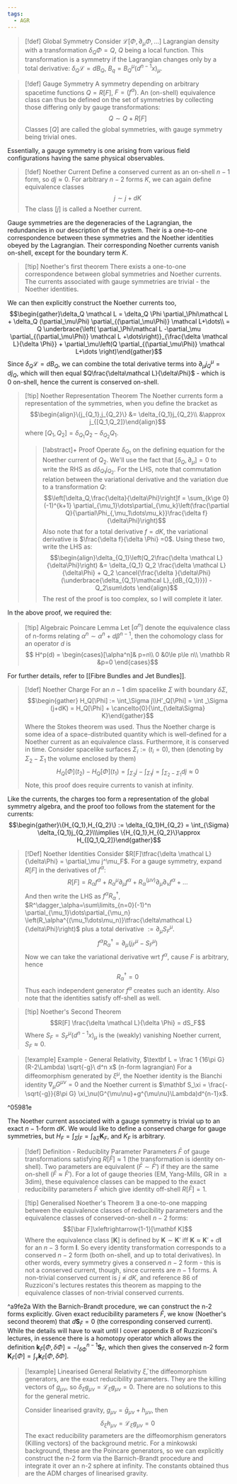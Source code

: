 ```yaml
---
tags:
  - AGR
---
```


> [!def] Global Symmetry
> Consider $\mathcal L[\Phi,\partial_\mu\Phi,\dots]$ Lagrangian density with a transformation $\delta_Q\Phi=Q$, $Q$ being a local function. This transformation is a symmetry if the Lagrangian changes only by a total derivative: $\delta_Q\mathcal  L = dB_Q$, $B_q = B^\mu_Q(d^{n-1}x)_\mu$.

> [!def] Gauge Symmetry
> A symmetry depending on arbitrary spacetime functions $Q = R[F]$, $F=(f^\alpha)$. An (on-shell) equivalence class can thus be defined on the set of symmetries by collecting those differing only by gauge transformations:$$Q\sim Q+R[F]$$
> Classes $[Q]$ are called the global symmetries, with gauge symmetry being trivial ones.

Essentially, a gauge symmetry is one arising from various field configurations having the same physical observables.

> [!def] Noether Current
> Define a conserved current as an on-shell $n-1$ form, so $dj\approx 0$. For arbitrary $n-2$ forms $K$, we can again define equivalence classes$$j\sim j+dK$$The class $[j]$ is called a Noether current.

Gauge symmetries are the degeneracies of the Lagrangian, the redundancies in our description of the system. Their is a one-to-one correspondence between these symmetries and the Noether identities obeyed by the Lagrangian. Their corresponding Noether currents vanish on-shell, except for the boundary term $K$.

>[!tip] Noether's first theorem
>There exists a one-to-one correspondence between global symmetries and Noether currents. The currents associated with gauge symmetries are trivial - the Noether identities.

We can then explicitly construct the Noether currents too,$$\begin{gather}\delta_Q \mathcal L = \delta_Q \Phi \partial_\Phi\mathcal L + \delta_Q (\partial_\mu\Phi) \partial_{(\partial_\mu\Phi)} \mathcal L+\dots\\
= Q \underbrace{\left( \partial_\Phi\mathcal L -\partial_\mu \partial_{(\partial_\mu\Phi)} \mathcal L +\dots\right)}_{\frac{\delta \mathcal L}{\delta \Phi}} + \partial_\mu\left(Q \partial_{(\partial_\mu\Phi)} \mathcal L+\dots \right)\end{gather}$$Since $\delta_Q\mathcal  L = dB_Q$, we can combine the total derivative terms into $\partial_\mu j^\mu_Q = dj_{Q}$, which will then equal $Q\frac{\delta\mathcal L}{\delta\Phi}$ - which is 0 on-shell, hence the current is conserved on-shell.

>[!tip] Noether Representation Theorem
>The Noether currents form a representation of the symmetries, when you define the bracket as$$\begin{align}\{j_{Q_1},j_{Q_2}\} &= \delta_{Q_1}j_{Q_2}\\ &\approx j_{[Q_1,Q_2]}\end{align}$$where $[Q_1,Q_2]= \delta_{Q_1}Q_2 - \delta_{Q_2}Q_1$.
>>[!abstract]+ Proof
>>Operate $\delta_{Q_1}$ on the defining equation for the Noether current of $Q_2$. We'll use the fact that $[\delta_Q,\partial_\mu]=0$ to write the RHS as $d\delta_{Q_1}j_{Q_2}$.
>>For the LHS, note that commutation relation between the variational derivative and the variation due to a transformation $Q$:$$\left[\delta_Q,\frac{\delta}{\delta\Phi}\right]f = \sum_{k\ge 0} (-1)^{k+1} \partial_{\mu_1}\dots\partial_{\mu_k}\left(\frac{\partial Q}{\partial\Phi_{,\mu_1\dots\mu_k}}\frac{\delta f}{\delta\Phi}\right)$$
>>Also note that for a total derivative $f=dK$, the variational derivative is $\frac{\delta f}{\delta \Phi} =0$.
>>Using these two, write the LHS as:$$\begin{align}\delta_{Q_1}\left(Q_2\frac{\delta \mathcal L}{\delta\Phi}\right) &= \delta_{Q_1} Q_2 \frac{\delta \mathcal L}{\delta\Phi} + Q_2 \cancel{\frac{\delta }{\delta\Phi}(\underbrace{\delta_{Q_1}\mathcal L}_{dB_{Q_1}}}) - Q_2\sum\dots
>>\end{align}$$
>>The rest of the proof is too complex, so I will complete it later.

In the above proof, we required the:
>[!tip] Algebraic Poincare Lemma
>Let $[\alpha^n]$ denote the equivalence class of n-forms relating $\alpha^n \sim \alpha^n + d\beta^{n-1}$, then the cohomology class for an operator $d$ is $$
>H^p(d) = \begin{cases}[\alpha^n]& p=n\\ 0 &0\le p\le n\\ \mathbb R &p=0 \end{cases}$$

For further details, refer to [[Fibre Bundles and Jet Bundles]].

>[!def] Noether Charge
>For an $n-1$ dim spacelike $\Sigma$ with boundary $\delta\Sigma$,
>$$\begin{gather} H_Q[\Phi] := \int_\Sigma j\\H'_Q[\Phi] = \int _\Sigma (j+dK) = H_Q[\Phi] + \cancelto{0}{\int_{\delta\Sigma} K}\end{gather}$$Where the Stokes theorem was used.
>Thus the Noether charge is some idea of a space-distributed quantity which is well-defined for a Noether current as an equivalence class.
>Furthermore, it is conserved in time. Consider spacelike surfaces $\Sigma_i:=(t_i=0)$, then (denoting by $\Sigma_2-\Sigma_1$ the volume enclosed by them) $$H_Q[\Phi](t_2)-H_Q[\Phi](t_1) = \int_{\Sigma_2}j-\int_{\Sigma_1}j = \int_{\Sigma_2-\Sigma_1} dj \approx 0$$Note, this proof does require currents to vanish at infinity.

Like the currents, the charges too form a representation of the global symmetry algebra, and the proof too follows from the statement for the currents:
$$\begin{gather}\{H_{Q_1},H_{Q_2}\} := \delta_{Q_1}H_{Q_2} = \int_{\Sigma} \delta_{Q_1}j_{Q_2}\\\implies \{H_{Q_1},H_{Q_2}\}\approx H_{[Q_1,Q_2]}\end{gather}$$
> [!Def] Noether Identities
> Consider $R[F]\tfrac{\delta \mathcal L}{\delta\Phi} = \partial_\mu j^\mu_F$. For a gauge symmetry, expand $R[F]$ in the derivatives of $f^\alpha$:$$R[F]=R_\alpha f^\alpha + R_\alpha^\mu\partial_\mu f^\alpha + R^{(\mu\nu)}_\alpha \partial_\mu\partial_\nu f^\alpha +\dots $$
> And then write the LHS as $f^\alpha R^\dagger_\alpha$, $R^\dagger_\alpha=\sum\limits_{n=0}(-1)^n \partial_{\mu_1}\dots\partial_{\mu_n} \left(R_\alpha^{(\mu_1\dots\mu_n)}\tfrac{\delta\mathcal L}{\delta\Phi}\right)$ plus a total derivative $:= \partial_\mu S^\mu_F$.
> $$f^\alpha R^\dagger_\alpha = \partial_\mu(j^\mu_F - S^\mu_F)$$Now we can take the variational derivative wrt $f^\alpha$, cause $F$ is arbitrary, hence $$R^\dagger_\alpha= 0$$Thus each independent generator $f^\alpha$ creates such an identity. Also note that the identities satisfy off-shell as well.

> [!tip] Noether's Second Theorem
> $$R[F] \frac{\delta \mathcal L}{\delta \Phi} = dS_F$$Where $S_F = S^\mu_F(d^{n-1}x)_\mu$ is the (weakly) vanishing Noether current, $S_F\approx 0$.

>[!example] Example - General Relativity, $\textbf L = \frac 1 {16\pi G} (R-2\Lambda) \sqrt{-g}\ d^n x$ (n-form lagrangian)
>For a diffeomorphism generated by $\xi^\mu$, the Noether identity is the Bianchi identity $\nabla_\mu G^{\mu\nu}=0$ and the Noether current is $\mathbf S_\xi = \frac{-\sqrt{-g}}{8\pi G} \xi_\nu(G^{\mu\nu}+g^{\mu\nu}\Lambda)d^{n-1}x$.

^05981e

The Noether current associated with a gauge symmetry is trivial up to an exact $n-1$-form $dK$. We would like to define a conserved charge for gauge symmetries, but $H_F = \int_\Sigma j_F = \int_{\partial \Sigma} \mathbf  K_F$, and $K_F$ is arbitrary. 

>[!def] Definition - Reduciblity Parameter
> Parameters $\bar F$ of gauge transformations satisfying $R[\bar F]\approx 1$ (the transformation is identity on-shell).
> Two parameters are equivalent $(\bar F\sim\bar F')$ if they are the same on-shell $(\bar F\approx \bar F')$.
> For a lot of gauge theories (EM, Yang-Mills, GR in $\ge 3$dim), these equivalence classes can be mapped to the exact reducibility parameters $\bar F$ which give identity off-shell $R[\bar F]=1$.

>[!tip] Generalised Noether's Theorem
>$\exists$ a one-to-one mapping between the equivalence classes of reducibility parameters and the equivalence classes of conserved-on-shell $n-2$ forms: $$[\bar F]\xleftrightarrow{1-1}[\mathbf K]$$
>Where the equivalence class $[\mathbf K]$ is defined by $\mathbf K\sim\mathbf K'$ iff $\mathbf K \approx \mathbf K' + d\mathbf l$ for an $n-3$ form $\mathbf l$.
>So every identity transformation corresponds to a conserved $n-2$ form (both on-shell, and up to total derivatives). In other words, every symmetry gives a conserved $n-2$ form - this is not a conserved current, though, since currents are $n-1$ forms.
>A non-trivial conserved current is $j\not\approx dK$, and reference 86 of Ruzziconi's lectures restates this theorem as mapping to the equivalence classes of non-trivial conserved currents. 

^a9fe2a
With the Barnich-Brandt procedure, we can construct the n-2 forms explicitly. Given exact reducibility parameters $\bar F$, we know (Noether's second theorem) that $d\mathbf S_{\bar F}=0$ (the corresponding conserved current). While the details will have to wait until I cover appendix B of Ruzziconi's lectures, in essence there is a homotopy operator which allows the definition $\mathbf k_{\bar F} [\Phi,\delta\Phi]=-I^{n-1}_{\delta\Phi}\mathbf S_{\bar F}$, which then gives the conserved n-2 form $\mathbf K_{\bar F}[\Phi] = \int_\gamma \mathbf k_{\bar F}[\Phi,\delta\Phi]$.


>[!example] Linearised General Relativity
>$\bar\xi$, the diffeomorphism generators, are the exact reducibility parameters. They are the killing vectors of $g_{\mu\nu}$, so $\delta_{\bar\xi}g_{\mu\nu} = \mathcal L_{\bar\xi} g_{\mu\nu}=0$. There are no solutions to this for the general metric.
>
>Consider linearised gravity, $g_{\mu\nu} = \bar g_{\mu\nu}+h_{\mu\nu}$, then$$\delta_{\bar\xi}h_{\mu\nu}=\mathcal L_{\bar\xi}g_{\mu\nu}=0$$The exact reducibility parameters are the diffeomorphism generators (Killing vectors) of the background metric. For a minkowski background, these are the Poincare generators, so we can explicitly construct the n-2 form via the Barnich-Brandt procedure and integrate it over an n-2 sphere at infinity. The constants obtained thus are the ADM charges of linearised gravity.


